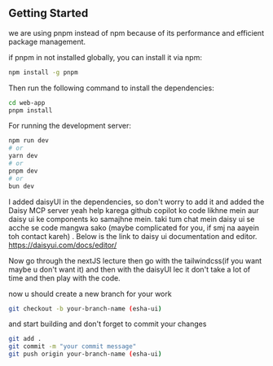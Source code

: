 ## Getting Started

we are using pnpm instead of npm because of its performance and efficient package management.

if pnpm in not installed globally, you can install it via npm:

```bash
npm install -g pnpm
```

Then run the following command to install the dependencies:

```bash
cd web-app
pnpm install
```
For running the development server:

```bash
npm run dev
# or
yarn dev
# or
pnpm dev
# or
bun dev
```

I added daisyUI in the dependencies, so don't worry to add it and added the Daisy MCP server yeah help karega github copilot ko code likhne mein aur daisy ui ke components ko samajhne mein. taki tum chat mein daisy ui se acche se code mangwa sako (maybe complicated for you, if smj na aayein toh contact kareh) . Below is the link to daisy ui documentation and editor.
https://daisyui.com/docs/editor/

Now go through the nextJS lecture
then go with the tailwindcss(if you want maybe u don't want it) and then with the daisyUI lec it don't take a lot of time and then play with the code.

now u should create a new branch for your work

```bash
git checkout -b your-branch-name (esha-ui)
```

and start building and don't forget to commit your changes

```bash
git add .
git commit -m "your commit message"
git push origin your-branch-name (esha-ui)
```


